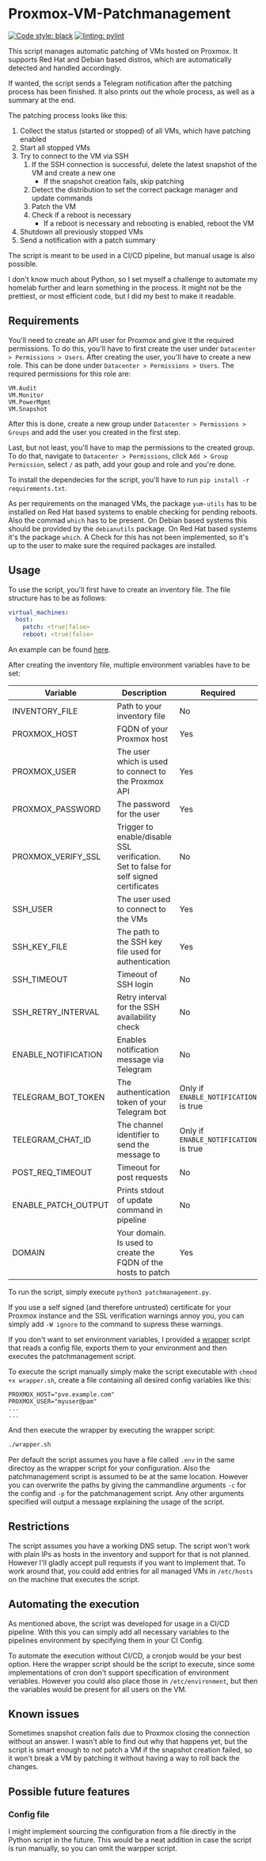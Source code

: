 # Proxmox-VM-Patchmanagement

[![Code style: black](https://img.shields.io/badge/code%20style-black-000000.svg)](https://github.com/psf/black) [![linting: pylint](https://img.shields.io/badge/linting-pylint-yellowgreen)](https://github.com/pylint-dev/pylint)

This script manages automatic patching of VMs hosted on Proxmox. It supports Red Hat and Debian based distros, which are automatically detected and handled accordingly.

If wanted, the script sends a Telegram notification after the patching process has been finished. It also prints out the whole process, as well as a summary at the end.

The patching process looks like this:
1. Collect the status (started or stopped) of all VMs, which have patching enabled
1. Start all stopped VMs
1. Try to connect to the VM via SSH
    1. If the SSH connection is successful, delete the latest snapshot of the VM and create a new one
        * If the snapshot creation fails, skip patching
    1. Detect the distribution to set the correct package manager and update commands
    1. Patch the VM
    1. Check if a reboot is necessary
        * If a reboot is necessary and rebooting is enabled, reboot the VM
1. Shutdown all previously stopped VMs
1. Send a notification with a patch summary


The script is meant to be used in a CI/CD pipeline, but manual usage is also possible.

I don't know much about Python, so I set myself a challenge to automate my homelab further and learn something in the process.
It might not be the prettiest, or most efficient code, but I did my best to make it readable.

## Requirements

You'll need to create an API user for Proxmox and give it the required permissions. To do this, you'll have to first create the user under `Datacenter > Permissions > Users`.
After creating the user, you'll have to create a new role. This can be done under `Datacenter > Permissions > Users`. The required permissions for this role are:
```
VM.Audit
VM.Monitor
VM.PowerMgmt
VM.Snapshot
```

After this is done, create a new group under `Datacenter > Permissions > Groups` and add the user you created in the first step.

Last, but not least, you'll have to map the permissions to the created group. To do that, navigate to `Datacenter > Permissions`, click `Add > Group Permission`, select `/` as path, add your goup and role and you're done.

To install the dependecies for the script, you'll have to run `pip install -r requirements.txt`.

As per requirements on the managed VMs, the package `yum-utils` has to be installed on Red Hat based systems to enable checking for pending reboots. Also the commad `which` has to be present. On Debian based systems this should be provided by the `debianutils` package. On Red Hat based systems it's the package `which`. A Check for this has not been implemented, so it's up to the user to make sure the required packages are installed.

## Usage

To use the script, you'll first have to create an inventory file. The file structure has to be as follows:

```yaml
virtual_machines:
  host:
    patch: <true|false>
    reboot: <true|false>
```

An example can be found [here](inventory.yml.example).

After creating the inventory file, multiple environment variables have to be set:

| Variable            | Description                                                                           | Required                               | Default       |
|---------------------|---------------------------------------------------------------------------------------|----------------------------------------|---------------|
| INVENTORY_FILE      | Path to your inventory file                                                           | No                                     | inventory.yml |
| PROXMOX_HOST        | FQDN of your Proxmox host                                                             | Yes                                    |               |
| PROXMOX_USER        | The user which is used to connect to the Proxmox API                                  | Yes                                    |               |
| PROXMOX_PASSWORD    | The password for the user                                                             | Yes                                    |               |
| PROXMOX_VERIFY_SSL  | Trigger to enable/disable SSL verification. Set to false for self signed certificates | No                                     | false         |
| SSH_USER            | The user used to connect to the VMs                                                   | Yes                                    |               |
| SSH_KEY_FILE        | The path to the SSH key file used for authentication                                  | Yes                                    |               |
| SSH_TIMEOUT         | Timeout of SSH login                                                                  | No                                     | 300           |
| SSH_RETRY_INTERVAL  | Retry interval for the SSH availability check                                         | No                                     | 10            |
| ENABLE_NOTIFICATION | Enables notification message via Telegram                                             | No                                     | true          |
| TELEGRAM_BOT_TOKEN  | The authentication token of your Telegram bot                                         | Only if `ENABLE_NOTIFICATION` is true  |               |
| TELEGRAM_CHAT_ID    | The channel identifier to send the message to                                         | Only if `ENABLE_NOTIFICATION` is true  |               |
| POST_REQ_TIMEOUT    | Timeout for post requests                                                             | No                                     | 30            |
| ENABLE_PATCH_OUTPUT | Prints stdout of update command in pipeline                                           | No                                     | false         |
| DOMAIN              | Your domain. Is used to create the FQDN of the hosts to patch                         | Yes                                    |               |

To run the script, simply execute `python3 patchmanagement.py`.

If you use a self signed (and therefore untrusted) certificate for your Proxmox instance and the SSL verification warnings annoy you, you can simply add `-W ignore` to the command to supress these warnings.

If you don't want to set environment variables, I provided a [wrapper](wrapper.sh) script that reads a config file, exports them to your environment and then executes the patchmanagement script.

To execute the script manually simply make the script executable with `chmod +x wrapper.sh`, create a file containing all desired config variables like this:

```
PROXMOX_HOST="pve.example.com"
PROXMOX_USER="myuser@pam"
...
...
```

And then execute the wrapper by executing the wrapper script:
```bash
./wrapper.sh
```

Per default the script assumes you have a file called `.env` in the same directoy as the wrapper script for your configuration. Also the patchmanagement script is assumed to be at the same location. However you can overwrite the paths by giving the cammandline arguments `-c` for the config and `-p` for the patchmanagement script. Any other arguments specified will output a message explaining the usage of the script.

## Restrictions

The script assumes you have a working DNS setup. The script won't work with plain IPs as hosts in the inventory and support for that is not planned. However I'll gladly accept pull requests if you want to implement that. To work around that, you could add entries for all managed VMs in `/etc/hosts` on the machine that executes the script.

## Automating the execution

As mentioned above, the script was developed for usage in a CI/CD pipeline. With this you can simply add all necessary variables to the pipelines environment by specifying them in your CI Config.

To automate the execution without CI/CD, a cronjob would be your best option. Here the wrapper script should be the script to execute, since some implementations of cron don't support specification of environment veriables. However you could also place those in `/etc/environment`, but then the variables would be present for all users on the VM.

## Known issues

Sometimes snapshot creation fails due to Proxmox closing the connection without an answer.
I wasn't able to find out why that happens yet, but the script is smart enough to not patch a VM if the snapshot creation failed, so it won't break a VM by patching it without having a way to roll back the changes.

## Possible future features

### Config file

I might implement sourcing the configuration from a file directly in the Python script in the future. This would be a neat addition in case the script is run manually, so you can omit the warpper script.
